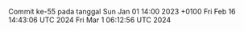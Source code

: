Commit ke-55 pada tanggal Sun Jan 01 14:00 2023 +0100
Fri Feb 16 14:43:06 UTC 2024
Fri Mar  1 06:12:56 UTC 2024
